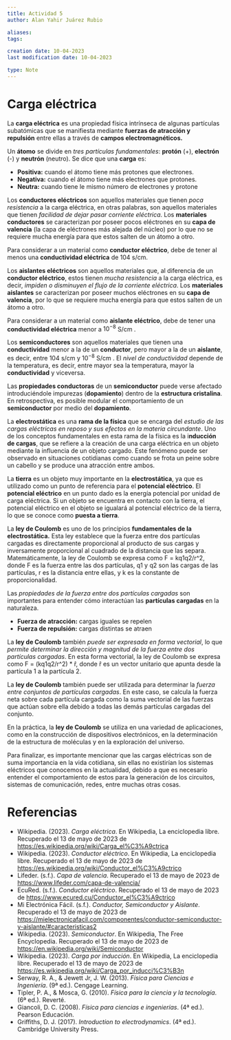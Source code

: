 ```yaml
---
title: Actividad 5
author: Alan Yahir Juárez Rubio

aliases:
tags:

creation date: 10-04-2023
last modification date: 10-04-2023

type: Note
---
```

# Carga eléctrica

La **carga eléctrica** es una propiedad física intrínseca de algunas partículas subatómicas que se manifiesta mediante **fuerzas de atracción y repulsión** entre ellas a través de **campos electromagnéticos.**

Un **átomo** se divide en _tres partículas fundamentales_: **protón** (+), **electrón** (-) y **neutrón** (neutro). Se dice que una **carga** es:

-   **Positiva:** cuando el átomo tiene más protones que electrones.
-   **Negativa:** cuando el átomo tiene más electrones que protones.
-   **Neutra:** cuando tiene le mismo número de electrones y protone

Los **conductores eléctricos** son aquellos materiales que tienen _poca resistencia_ a la carga eléctrica, en otras palabras, son aquellos materiales que tienen _facilidad de dejar pasar corriente eléctrica_. Los **materiales conductores** se caracterizan por poseer pocos eléctrones en su **capa de valencia** (la capa de eléctrones más alejada del núcleo) por lo que no se requiere mucha energía para que estos salten de un átomo a otro.

Para considerar a un material como **conductor eléctrico**, debe de tener al menos una **conductividad eléctrica** de 104 s/cm.

Los **aislantes eléctricos** son aquellos materiales que, al diferencia de un **conductor eléctrico**, estos tienen _mucha resistencia_ a la carga eléctrica, es decir, _impiden o disminuyen el flujo de la corriente eléctrica_. Los **materiales aislantes** se caracterizan por poseer muchos eléctrones en su **capa de valencia**, por lo que se requiere mucha energía para que estos salten de un átomo a otro.

Para considerar a un material como **aislante eléctrico**, debe de tener una **conductividad eléctrica** menor a $10^{-8}$ S/cm .

Los **semiconductores** son aquellos materiales que tienen una **conductividad** menor a la de un **conductor**, pero mayor a la de un **aislante**, es decir, entre 104 s/cm y $10^{-8}$ S/cm . El _nivel de conductividad_ depende de la temperatura, es decir, entre mayor sea la temperatura, mayor la **conductividad** y viceversa.

Las **propiedades conductoras** de un **semiconductor** puede verse afectado introduciéndole impurezas (**dopamiento**) dentro de la **estructura cristalina**. En retrospectiva, es posible modular el comportamiento de un **semiconductor** por medio del **dopamiento**.

La **electrostática** es una **rama de la física** que se encarga del _estudio de las cargas eléctricas en reposo y sus efectos en la materia circundante_. Uno de los conceptos fundamentales en esta rama de la física es la i**nducción de cargas**, que se refiere a la creación de una carga eléctrica en un objeto mediante la influencia de un objeto cargado. Este fenómeno puede ser observado en situaciones cotidianas como cuando se frota un peine sobre un cabello y se produce una atracción entre ambos.

La **tierra** es un objeto muy importante en la **electrostática**, ya que es utilizado como un punto de referencia para el **potencial eléctrico**. El **potencial eléctrico** en un punto dado es la energía potencial por unidad de carga eléctrica. Si un objeto se encuentra en contacto con la tierra, el potencial eléctrico en el objeto se igualará al potencial eléctrico de la tierra, lo que se conoce como **puesta a tierra**.

La **ley de Coulomb** es uno de los principios **fundamentales de la electrostática.** Esta ley establece que la fuerza entre dos partículas cargadas es directamente proporcional al producto de sus cargas y inversamente proporcional al cuadrado de la distancia que las separa. Matemáticamente, la ley de Coulomb se expresa como F = kq1q2/r^2, donde F es la fuerza entre las dos partículas, q1 y q2 son las cargas de las partículas, r es la distancia entre ellas, y k es la constante de proporcionalidad.

Las _propiedades de la fuerza entre dos partículas cargadas_ son importantes para entender cómo interactúan las **partículas cargadas** en la naturaleza.

- **Fuerza de atracción:** cargas iguales se repelen
- **Fuerza de repulsión:** cargas distintas se atraen

La **ley de Coulomb** también _puede ser expresada en forma vectorial_, lo que _permite determinar la dirección y magnitud de la fuerza entre dos partículas cargadas_. En esta forma vectorial, la ley de Coulomb se expresa como F = (kq1q2/r^2) * r̂, donde r̂ es un vector unitario que apunta desde la partícula 1 a la partícula 2.

La **ley de Coulomb** también puede ser utilizada para determinar la _fuerza entre conjuntos de partículas cargadas_. En este caso, se calcula la fuerza neta sobre cada partícula cargada como la suma vectorial de las fuerzas que actúan sobre ella debido a todas las demás partículas cargadas del conjunto.

En la práctica, la **ley de Coulomb** se utiliza en una variedad de aplicaciones, como en la construcción de dispositivos electrónicos, en la determinación de la estructura de moléculas y en la exploración del universo. 

Para finalizar, es importante mencionar que las cargas eléctricas son de suma importancia en la vida cotidiana, sin ellas no existirían los sistemas eléctricos que conocemos en la actualidad, debido a que es necesario entender el comportamiento de estos para la generación de los circuitos, sistemas de comunicación, redes, entre muchas otras cosas. 


<div style="page-break-after: always;"></div>


# Referencias

- Wikipedia. (2023). _Carga eléctrica_. En Wikipedia, La enciclopedia libre. Recuperado el 13 de mayo de 2023 de https://es.wikipedia.org/wiki/Carga_el%C3%A9ctrica
- Wikipedia. (2023). _Conductor eléctrico_. En Wikipedia, La enciclopedia libre. Recuperado el 13 de mayo de 2023 de https://es.wikipedia.org/wiki/Conductor_el%C3%A9ctrico
- Lifeder. (s.f.). _Capa de valencia_. Recuperado el 13 de mayo de 2023 de https://www.lifeder.com/capa-de-valencia/
- EcuRed. (s.f.). _Conductor eléctrico_. Recuperado el 13 de mayo de 2023 de https://www.ecured.cu/Conductor_el%C3%A9ctrico
- Mi Electrónica Fácil. (s.f.). _Conductor, Semiconductor y Aislante_. Recuperado el 13 de mayo de 2023 de https://mielectronicafacil.com/componentes/conductor-semiconductor-y-aislante/#caracteristicas2
- Wikipedia. (2023). _Semiconductor_. En Wikipedia, The Free Encyclopedia. Recuperado el 13 de mayo de 2023 de https://en.wikipedia.org/wiki/Semiconductor
- Wikipedia. (2023). _Carga por inducción_. En Wikipedia, La enciclopedia libre. Recuperado el 13 de mayo de 2023 de https://es.wikipedia.org/wiki/Carga_por_inducci%C3%B3n
- Serway, R. A., & Jewett Jr, J. W. (2013). _Física para Ciencias e Ingeniería_. (9ª ed.). Cengage Learning.
- Tipler, P. A., & Mosca, G. (2010). _Física para la ciencia y la tecnología_. (6ª ed.). Reverté.
- Giancoli, D. C. (2008). _Física para ciencias e ingenierías_. (4ª ed.). Pearson Educación.
- Griffiths, D. J. (2017). _Introduction to electrodynamics_. (4ª ed.). Cambridge University Press.